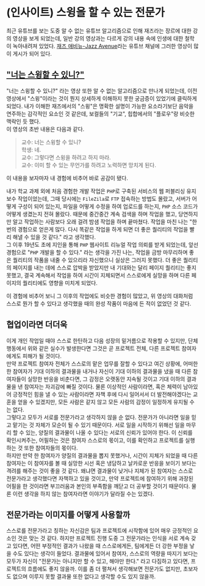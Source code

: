 # (인사이트) 스윙을 할 수 있는 전문가

최근 유튜브를 보는 도중 알 수 없는 유튜브 알고리즘으로 인해 재즈라는 장르에 대한 강의 영상을 보게 되었는데, 일반 강의 영상과는 다르게 강의 내용 속에 인생에 대한 철학이 녹아내려져 있었다. [재즈 애비뉴-Jazz Avenue](https://www.youtube.com/channel/UCumOWXN8-Rzdy549-dTsutw)라는 유튜브 채널에 그러한 영상이 많이 게시가 되어 있다.

## ["너는 스윙할 수 있니?"](https://www.youtube.com/watch?v=AxCepwHmIm8)

"너는 스윙할 수 있니?" 라는 영상 또한 알 수 없는 알고리즘으로 만나게 되었는데, 이전 영상에서 "스윙"이라는 것이 뭔지 상세하게 이해하지 못한 궁금증이 있었기에 클릭하게 되었다. 내가 이해한 재즈에서의 "스윙"은 명확한 설명이 가능한 요소라기보단 음악을 연주하는 감각적인 요소인 것 같은데, 보컬들의 "기교", 힙합에서의 "플로우"랑 비슷한 맥락인 듯 했다.  
이 영상의 초반 내용은 다음과 같다.

> 교수: 너는 스윙할 수 있니?  
> 학생: 네.  
> 교수: 그렇다면 스윙을 하려고 하지 마라.  
> 교수: 이미 할 수 있는 무언가를 하려고 노력하면 망치게 된다.

이 내용을 보자마자 내 경험에 비추어 바로 공감이 됐다.

내가 학교 과제 외에 처음 경험한 개발 작업은 `PHP`로 구축된 서비스의 웹 퍼블리싱 유지 보수 작업이었는데, 그때 당시에는 `FileZila`로 `FTP` 접속하는 방법도 몰랐고, 서버가 어떻게 구성이 되어 있는지, 파일을 어떻게 수정을 하여 업로드를 하는지, `PHP` 소스 코드가 어떻게 생겼는지 전혀 몰랐다. 때문에 중간중간 계속 검색을 하며 작업을 했고, 당연하지만 알고 작업하는 사람보다 오래 걸려 밤샘 작업을 하며 끝마쳤다. 작업을 마친 나는 "한 번의 경험으로 얻은게 많다. 다시 똑같은 작업을 하게 되면 더 좋은 퀄리티의 작업을 빨리 해낼 수 있을 것 같다." 라고 생각했다.  
그 이후 19년도 초에 지인을 통해 `PHP` 웹사이트 리뉴얼 작업 의뢰를 받게 되었는데, 앞선 경험으로 "`PHP` 개발을 할 수 있다." 라는 생각을 가진 나는, 작업을 금방 마무리하며 좋은 퀄리티의 작품을 내줄 수 있으리라 자신했으니 실상은 그러지 못했다. 더 좋은 퀄리티의 페이지를 내는 데에 스스로 압박을 받았지만 내 기대와는 달리 페이지 퀄리티는 좋지 못했고, 결국 계속해서 작업을 하여 시간이 지체되면서 스스로에게 실망을 하며 다른 페이지의 퀄리티에도 영향을 미치게 되었다.

이 경험에 비추어 보니 그 이후의 작업에도 비슷한 경험이 많았고, 위 영상의 대화처럼 스스로 뭔가 할 수 있다고 생각했을 때의 완성 작품이 마음에 든 적이 없었던 것 같다.

## 협업이라면 더더욱

이게 개인 작업일 때야 스스로 한탄하고 다음 성장의 밑거름으로 작용할 수 있지만, 단체 행동에서 위와 같은 실수가 발생한다면 그것은 곧 프로젝트 전체, 다른 프로젝트 참여자에게도 피해가 될 것이다.  
만약 프로젝트 참여자 전체가 스스로의 맡은 업무를 잘할 수 있다고 여긴 상황에, 어떠한 한 참여자가 기대 이하의 결과물을 내거나 자신이 기대 이하의 결과물을 냈을 때 다른 참여자들이 실망한 반응을 비춘다면, 그 감정은 오랫동안 지속될 것이고 기대 이하의 결과물을 낸 참여자는 자괴감에 빠질 것이다. 물론 이상적인 사람이라면, 혹은 체력이 남아있어 긍정적인 힘을 낼 수 있는 사람이라면 자책 후에 다시 일어서서 더 발전해야겠다는 교훈을 얻을 수 있겠지만, 모든 사람은 같지 않고 모든 사람의 감정이 일정하게 유지될 수는 없다.  
그렇다고 모두가 서로를 전문가라고 생각하지 않을 순 없다. 전문가가 아니라면 일을 믿고 맡기는 것 자체가 모순이 될 수 있기 때문이다. 서로 일을 시작하기 위해선 일을 마무리 할 수 있는, 양질의 결과물이 나올 수 있다는 서로의 신뢰가 있어야 한다. 이 신뢰를 확인시켜주는, 어필하는 것은 참여자 스스로의 몫이고, 이를 확인하고 프로젝트를 실행하는 것 또한 참여자들의 몫이다.  
하지만 만약 한 참여자가 양질의 결과물을 뽑지 못했거나, 시간이 지체가 되었을 때 다른 참여자는 이 참여자를 볼 때 실망한 시선 혹은 냉담하고 날카로운 반응을 보이기 보다는 격려를 해주는 것이 좋을 것 같다. 왜냐면 결과물이 낮거나 지체가 된 참여자는 스스로 전문가라고 생각했다면 자책하고 있을 것이고, 만약 프로젝트에 참여하기 위해 과장된 어필을 한 것이라면 부끄러움과 본인의 부족함을 깨닫고 더 공부할 것이기 때문이다. 물론 이런 생각을 하지 않는 참여자라면 이야기가 달라질 수는 있겠다.

## 전문가라는 이미지를 어떻게 사용할까

스스로를 전문가라고 칭하는 자신감은 팀과 프로젝트에 시작함에 있어 매우 긍정적인 요소인 것은 맞는 것 같다. 하지만 프로젝트 진행 도중 그 전문가라는 인식을 서로 계속 갖고 있다면, 어떤 부정적인 결과가 나왔을 때 스스로에게든, 팀에게든 더 강한 부정을 낳을 수도 있다는 생각이 들었다. 결과물에 있어서 참여자, 스스로의 역량을 따지기 보다는 모두가 자신이 "전문가는 아니지만 할 수 있고, 해야만 한다." 라고 다짐하고 있다면, 프로젝트의 흐름에도 좋지 않을까. 이를 좀 더 펼쳐서 생각해보면 전문가도 없지만, 초보자도 없으며 이루지 못할 결과물 또한 없다고 생각할 수도 있지 않을까.
